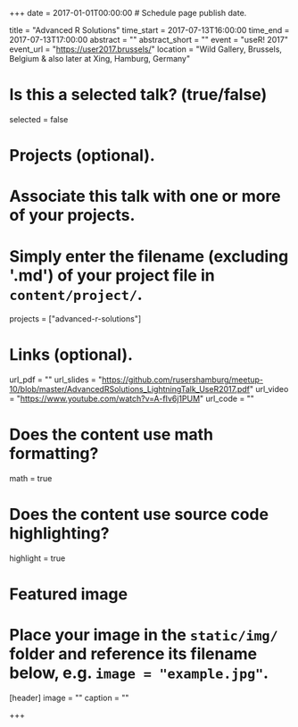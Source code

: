 +++
date = 2017-01-01T00:00:00  # Schedule page publish date.

title = "Advanced R Solutions"
time_start = 2017-07-13T16:00:00
time_end = 2017-07-13T17:00:00
abstract = ""
abstract_short = ""
event = "useR! 2017"
event_url = "https://user2017.brussels/"
location = "Wild Gallery, Brussels, Belgium & also later at Xing, Hamburg, Germany"

# Is this a selected talk? (true/false)
selected = false

# Projects (optional).
#   Associate this talk with one or more of your projects.
#   Simply enter the filename (excluding '.md') of your project file in `content/project/`.
projects = ["advanced-r-solutions"]

# Links (optional).
url_pdf = ""
url_slides = "https://github.com/rusershamburg/meetup-10/blob/master/AdvancedRSolutions_LightningTalk_UseR2017.pdf"
url_video = "https://www.youtube.com/watch?v=A-fIv6j1PUM"
url_code = ""

# Does the content use math formatting?
math = true

# Does the content use source code highlighting?
highlight = true

# Featured image
# Place your image in the `static/img/` folder and reference its filename below, e.g. `image = "example.jpg"`.
[header]
image = ""
caption = ""

+++

<!---
Embed your slides or video here using [shortcodes](https://sourcethemes.com/academic/post/writing-markdown-latex/). Further details can easily be added using *Markdown* and $\rm \LaTeX$ math code.
-->